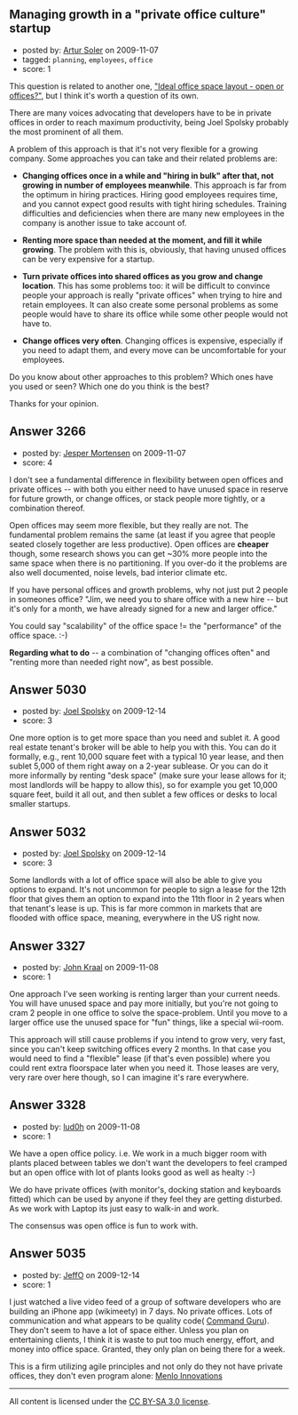 ## Managing growth in a "private office culture" startup

- posted by: [Artur Soler](https://stackexchange.com/users/-1/264-artur-soler) on 2009-11-07
- tagged: `planning`, `employees`, `office`
- score: 1

This question is related to another one, ["Ideal office space layout - open or offices?"][1], but I think it's worth a question of its own.

There are many voices advocating that developers have to be in private offices in order to reach maximum productivity, being Joel Spolsky probably the most prominent of all them.

A problem of this approach is that it's not very flexible for a growing company. Some approaches you can take and their related problems are:

 - **Changing offices once in a while and "hiring in bulk" after that, not growing in number of employees meanwhile**. This approach is far from the optimum in hiring practices. Hiring good employees requires time, and you cannot expect good results with tight hiring schedules. Training difficulties and deficiencies when there are many new employees in the company is another issue to take account of.

 - **Renting more space than needed at the moment, and fill it while growing**. The problem with this is, obviously, that having unused offices can be very expensive for a startup.

 - **Turn private offices into shared offices as you grow and change location**. This has some problems too: it will be difficult to convince people your approach is really "private offices" when trying to hire and retain employees. It can also create some personal problems as some people would have to share its office while some other people would not have to.

 - **Change offices very often**. Changing offices is expensive, especially if you need to adapt them, and every move can be uncomfortable for your employees.

Do you know about other approaches to this problem? Which ones have you used or seen? Which one do you think is the best?

Thanks for your opinion.

  [1]: http://answers.onstartups.com/questions/3233/ideal-office-space-layout-open-or-offices


## Answer 3266

- posted by: [Jesper Mortensen](https://stackexchange.com/users/-1/1261-jesper-mortensen) on 2009-11-07
- score: 4

I don't see a fundamental difference in flexibility between open offices and private offices -- with both you either need to have unused space in reserve for future growth, or change offices, or stack people more tightly, or a combination thereof.

Open offices may seem more flexible, but they really are not. The fundamental problem remains the same (at least if you agree that people seated closely together are less productive). Open offices are **cheaper** though, some research shows you can get ~30% more people into the same space when there is no partitioning. If you over-do it the problems are also well documented, noise levels, bad interior climate etc.

If you have personal offices and growth problems, why not just put 2 people in someones office? "Jim, we need you to share office with a new hire -- but it's only for a month, we have already signed for a new and larger office."

You could say "scalability" of the office space != the "performance" of the office space. :-)

**Regarding what to do** -- a combination of "changing offices often" and "renting more than needed right now", as best possible.


## Answer 5030

- posted by: [Joel Spolsky](https://stackexchange.com/users/-1/4335-joel-spolsky) on 2009-12-14
- score: 3

One more option is to get more space than you need and sublet it. A good real estate tenant's broker will be able to help you with this. You can do it formally, e.g., rent 10,000 square feet with a typical 10 year lease, and then sublet 5,000 of them right away on a 2-year sublease. Or you can do it more informally by renting "desk space" (make sure your lease allows for it; most landlords will be happy to allow this), so for example you get 10,000 square feet, build it all out, and then sublet a few offices or desks to local smaller startups.


## Answer 5032

- posted by: [Joel Spolsky](https://stackexchange.com/users/-1/4335-joel-spolsky) on 2009-12-14
- score: 3

Some landlords with a lot of office space will also be able to give you options to expand. It's not uncommon for people to sign a lease for the 12th floor that gives them an option to expand into the 11th floor in 2 years when that tenant's lease is up. This is far more common in markets that are flooded with office space, meaning,  everywhere in the US right now.


## Answer 3327

- posted by: [John Kraal](https://stackexchange.com/users/-1/1389-john-kraal) on 2009-11-08
- score: 1

One approach I've seen working is renting larger than your current needs. You will have unused space and pay more initially, but you're not going to cram 2 people in one office to solve the space-problem. Until you move to a larger office use the unused space for "fun" things, like a special wii-room.

This approach will still cause problems if you intend to grow very, very fast, since you can't keep switching offices every 2 months. In that case you would need to find a "flexible" lease (if that's even possible) where you could rent extra floorspace later when you need it. Those leases are very, very rare over here though, so I can imagine it's rare everywhere.


## Answer 3328

- posted by: [lud0h](https://stackexchange.com/users/-1/172-lud0h) on 2009-11-08
- score: 1

We have a open office policy. i.e. We work in a much bigger room with plants placed between tables we don't want the developers to feel cramped  but an open office with lot of plants looks good as well as healty :-)

We do have private offices (with monitor's, docking station and keyboards fitted) which can be used by anyone if they feel they are getting disturbed. As we work with Laptop its just easy to walk-in and work.

The consensus was open office is fun to work with.


 


## Answer 5035

- posted by: [JeffO](https://stackexchange.com/users/-1/1796-jeffo) on 2009-12-14
- score: 1

<p>I just watched a live video feed of a group of software developers who are building an iPhone app (wikimeety) in 7 days. No private offices. Lots of communication and what appears to be quality code( <a href="http://www.commandguru.com/" rel="nofollow">Command Guru</a>). They don't seem to have a lot of space either. Unless you plan on entertaining clients, I think it is waste to put too much energy, effort, and money into office space. Granted, they only plan on being there for a week.</p>

<p>This is a firm utilizing agile principles and not only do they not have private offices, they don't even program alone: <a href="http://menloinnovations.com/" rel="nofollow">Menlo Innovations</a></p>




---

All content is licensed under the [CC BY-SA 3.0 license](https://creativecommons.org/licenses/by-sa/3.0/).
